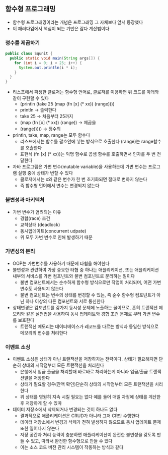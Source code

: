 ## 함수형 프로그래밍

- 함수형 프로그래밍이라는 개념은 프로그래밍 그 자체보다 앞서 등장했다
- 이 패러다임에서 핵심이 되는 기반은 람다 계산법이다

### 정수를 제곱하기

```java
public class Squnit {
  public static void main(String args[]) {
    for (int i = 0; i < 25; i++) {
      System.out.println(i * i);
    }
  }
}

```

- 리스프에서 파생한 클로저는 함수형 언어로, 클로저를 이용하면 위 코드를 아래와 같이 구현할 수 있다
    - (println (take 25 (map (fn [x] (* xx)) (range))))
    - println &rarr; 출력한다
    - take 25 &rarr; 처음부터 25까지
    - (map (fn [x] (* xx)) (range)) &rarr; 제곱을
    - (range))))) &rarr; 정수의
- println, take, map, range는 모두 함수다
    - 리스프에서는 함수를 괄호안에 넣는 방식으로 호출한다 (range)는 range함수를 호출한다
    - 표현식 (fn [x] (* xx))는 익명 함수로 곱셈 함수를 호출하면서 인자를 두 번 전달한다
- 자바 프로그램은 가변 변수(mutable variable)을 사용하는데 가변 변수는 프로그램 실행 중에 상태가 변할 수 있다
    - 클로저에서는 x와 같은 변수가 한 번 초기화되면 절대로 변하지 않는다
    - 즉 함수형 언어에서 변수는 변경되지 않는다

### 불변성과 아키텍처

- 가변 변수가 염려되는 이유
    - 경합(race) 조건
    - 교착상태 (deadlock)
    - 동시업데이트(concurrent udpate)
    - 위 모두 가변 변수로 인해 발생하기 때문

### 가변성의 분리

- OOP는 가변변수를 사용하기 때문에 타협을 해야한다
- 불변성과 관련하여 가장 중요한 타협 중 하나는 애플리케이션, 또는 애플리케이션 내부의 서비스를 가변 컴포넌트와 불변 컴포넌트로 분리하는 일이다
    - 불변 컴포넌트에서는 순수하게 함수형 방식으로만 작업이 처리되며, 어떤 가변 변수도 사용되지 않는다
    - 불변 컴포넌트는 변수의 상태를 변경할 수 있는, 즉 순수 함수형 컴포넌트가 아닌 하나 이상의 다른 컴포넌트와 서로 통신한다
- 상태변경은 컴포넌트를 갖가지 동시성 문제에 노출하는 꼴이므로, 흔히 트랜잭션 메모리와 같은 실천법을 사용하여 동시 업데이트와 경합 조건 문제로 부터 가변 변수를 보호한다
    - 트랜잭션 메모리는 데이터베이스가 레코드를 다르는 방식과 동일한 방식으로 메모리의 변수를 처리한다

### 이벤트 소싱

- 이벤트 소싱은 상태가 아닌 트랜잭션을 저장하자는 전략이다. 상태가 필요해지면 단순히 상태의 시작점부터 모든 트랜잭션을 처리한다
    - 은행에서 입금 출금을 처리할때 바로바로 처리하는게 아니라 입금/출금 트랜잭션말을 저장한다
    - 상태가 필요할 경우(잔액 확인)단순히 상태의 시작점부터 모든 트랜잭션을 처리한다
    - 위 상태를 영원히 지속 시킬 필요는 없다 예를 들어 매일 자정에 상태를 계산한 후 저장하게 할 수 있따
- 데이터 저장소에서 삭제되거나 변경되는 것이 하나도 없다
    - 결과적으로 애플리케이션은 CRUD가 아니라 그저 CR만 수행한다
    - 데이터 저장소에서 변경과 삭제가 전혀 발생하지 않으므로 동시 업데이트 문제 또한 일어나지 않는다
    - 저장 공간과 처리 능력이 충분하면 애플리케이션이 완전한 불변성을 갖도록 만들 수 있고, 따라서 완전한 함수형으로 만들 수 있다
    - 이는 소스 코드 버전 관리 시스템이 작동하는 방식과 같다 